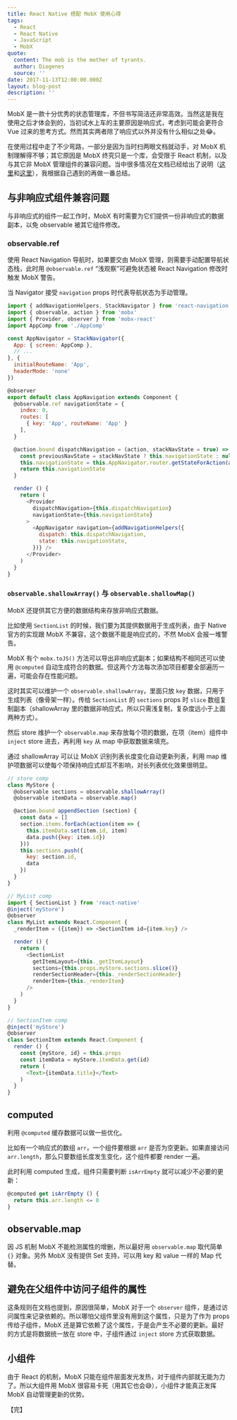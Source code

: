 ```yaml
---
title: React Native 搭配 MobX 使用心得
tags:
  - React
  - React Native
  - JavaScript
  - MobX
quote:
  content: The mob is the mother of tyrants.
  author: Diogenes
  source: ''
date: 2017-11-13T12:00:00.000Z
layout: blog-post
description: ''
---
```


MobX 是一款十分优秀的状态管理库，不但书写简洁还非常高效。当然这是我在使用之后才体会到的，当初试水上车的主要原因是响应式，考虑到可能会更符合 Vue 过来的思考方式。然而其实两者除了响应式以外并没有什么相似之处:joy:。

在使用过程中走了不少弯路，一部分是因为当时扫两眼文档就动手，对 MobX 机制理解得不够；其它原因是 MobX 终究只是一个库，会受限于 React 机制，以及与其它非 MobX 管理组件的兼容问题。当中很多情况在文档已经给出了说明（[这里](https://mobx.js.org/best/react.html)和[这里](https://mobx.js.org/best/react-performance.html)），我根据自己遇到的再做一番总结。

## 与非响应式组件兼容问题

与非响应式的组件一起工作时，MobX 有时需要为它们提供一份非响应式的数据副本，以免 observable 被其它组件修改。

### observable.ref

使用 React Navigation 导航时，如果要交由 MobX 管理，则需要手动配置导航状态栈，此时用 `@observable.ref` “浅观察”可避免状态被 React Navigation 修改时触发 MobX 警告。

当 Navigator 接受 `navigation` props 时代表导航状态为手动管理。

```javascript
import { addNavigationHelpers, StackNavigator } from 'react-navigation'
import { observable, action } from 'mobx'
import { Provider, observer } from 'mobx-react'
import AppComp from './AppComp'

const AppNavigator = StackNavigator({
  App: { screen: AppComp },
  // ...
}, {
  initialRouteName: 'App',
  headerMode: 'none'
})

@observer
export default class AppNavigation extends Component {
  @observable.ref navigationState = {
    index: 0,
    routes: [
      { key: 'App', routeName: 'App' }
    ],
  }

  @action.bound dispatchNavigation = (action, stackNavState = true) => {
    const previousNavState = stackNavState ? this.navigationState : null
    this.navigationState = this.AppNavigator.router.getStateForAction(action, previousNavState)
    return this.navigationState
  }

  render () {
    return (
      <Provider
        dispatchNavigation={this.dispatchNavigation}
        navigationState={this.navigationState}
      >
        <AppNavigator navigation={addNavigationHelpers({
          dispatch: this.dispatchNavigation,
          state: this.navigationState,
        })} />
      </Provider>
    )
  }
}
```

### `observable.shallowArray()` 与 `observable.shallowMap()`

MobX 还提供其它方便的数据结构来存放非响应式数据。

比如使用 `SectionList` 的时候，我们要为其提供数据用于生成列表，由于 Native 官方的实现跟 MobX 不兼容，这个数据不能是响应式的，不然 MobX 会报一堆警告。

MobX 有个 `mobx.toJS()` 方法可以导出非响应式副本；如果结构不相同还可以使用 `@computed` 自动生成符合的数据。但这两个方法每次添加项目都要全部遍历一遍，可能会存在性能问题。

这时其实可以维护一个 `observable.shallowArray`，里面只放 `key` 数据，只用于生成列表（像骨架一样）。传给 `SectionList` 的 `sections` props 时 `slice` 数组复制副本（shallowArray 里的数据非响应式，所以只需浅复制，复杂度远小于上面两种方式）。

然后 store 维护一个 `observable.map` 来存放每个项的数据，在项（item）组件中 `inject` store 进去，再利用 `key` 从 map 中获取数据来填充。

通过 shallowArray 可以让 MobX 识别列表长度变化自动更新列表，利用 map 维护项数据可以使每个项保持响应式却互不影响，对长列表优化效果很明显。

```javascript
// store comp
class MyStore {
  @observable sections = observable.shallowArray()
  @observable itemData = observable.map()

  @action.bound appendSection (section) {
    const data = []
    section.items.forEach(action(item => {
      this.itemData.set(item.id, item)
      data.push({key: item.id})
    }))
    this.sections.push({
      key: section.id,
      data
    })
  }
}
```

```javascript
// MyList comp
import { SectionList } from 'react-native'
@inject('myStore')
@observer
class MyList extends React.Component {
  _renderItem = ({item}) => <SectionItem id={item.key} />

  render () {
    return (
      <SectionList
        getItemLayout={this._getItemLayout}
        sections={this.props.myStore.sections.slice()}
        renderSectionHeader={this._renderSectionHeader}
        renderItem={this._renderItem}
      />
    )
  }
}
```

```javascript
// SectionItem comp
@inject('myStore')
@observer
class SectionItem extends React.Component {
  render () {
    const {myStore, id} = this.props
    const itemData = myStore.itemData.get(id)
    return (
      <Text>{itemData.title}</Text>
    )
  }
}
```

## computed

利用 `@computed` 缓存数据可以做一些优化。

比如有一个响应式的数组 `arr`，一个组件要根据 `arr` 是否为空更新。如果直接访问 `arr.length`，那么只要数组长度发生变化，这个组件都要 render 一遍。

此时利用 computed 生成，组件只需要判断 `isArrEmpty` 就可以减少不必要的更新：

```javascript
@computed get isArrEmpty () {
  return this.arr.length <= 0
}
```

## observable.map

因 JS 机制 MobX 不能检测属性的增删，所以最好用 `observable.map` 取代简单 `{}` 对象。另外 MobX 没有提供 Set 支持，可以用 key 和 value 一样的 Map 代替。

## 避免在父组件中访问子组件的属性

这条规则在文档也提到，原因很简单，MobX 对于一个 `observer` 组件，是通过访问属性来记录依赖的。所以哪怕父组件里没有用到这个属性，只是为了作为 props 传给子组件，MobX 还是算它依赖了这个属性，于是会产生不必要的更新。最好的方式是将数据统一放在 store 中，子组件通过 `inject` store 方式获取数据。

## 小组件

由于 React 的机制，MobX 只能在组件层面发光发热，对于组件内部就无能为力了。所以大组件用 MobX 很容易卡死（用其它也会:sweat_smile:），小组件才能真正发挥 MobX 自动管理更新的优势。

【完】

